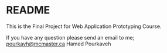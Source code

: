 # README

This is the Final Project for Web Application Prototyping Course. 

If you have any question please send an email to me;
pourkavh@mcmaster.ca
Hamed Pourkaveh
